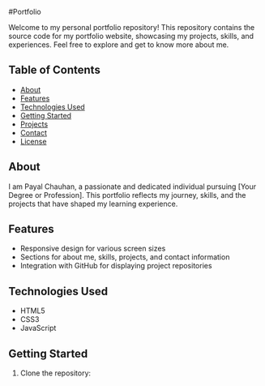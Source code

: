 #Portfolio

Welcome to my personal portfolio repository! This repository contains the source code for my portfolio website, showcasing my projects, skills, and experiences. Feel free to explore and get to know more about me.

## Table of Contents

- [About](#about)
- [Features](#features)
- [Technologies Used](#technologies-used)
- [Getting Started](#getting-started)
- [Projects](#projects)
- [Contact](#contact)
- [License](#license)

## About

I am Payal Chauhan, a passionate and dedicated individual pursuing [Your Degree or Profession]. This portfolio reflects my journey, skills, and the projects that have shaped my learning experience.

## Features

- Responsive design for various screen sizes
- Sections for about me, skills, projects, and contact information
- Integration with GitHub for displaying project repositories

## Technologies Used

- HTML5
- CSS3
- JavaScript

## Getting Started

1. Clone the repository:
